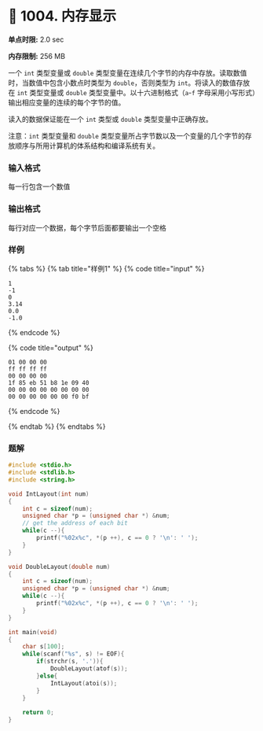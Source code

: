 # 🧡 1004. 内存显示

**单点时限:** 2.0 sec

**内存限制:** 256 MB

一个 `int` 类型变量或 `double` 类型变量在连续几个字节的内存中存放。读取数值时，当数值中包含小数点时类型为 `double`，否则类型为 `int`。将读入的数值存放在 `int` 类型变量或 `double` 类型变量中。以十六进制格式（`a`-`f` 字母采用小写形式）输出相应变量的连续的每个字节的值。

读入的数据保证能在一个 `int` 类型或 `double` 类型变量中正确存放。

注意：`int` 类型变量和 `double` 类型变量所占字节数以及一个变量的几个字节的存放顺序与所用计算机的体系结构和编译系统有关。

### 输入格式

每一行包含一个数值

### 输出格式

每行对应一个数据，每个字节后面都要输出一个空格

### 样例

{% tabs %}
{% tab title="样例1" %}
{% code title="input" %}
```
1
-1
0
3.14
0.0
-1.0
```
{% endcode %}

{% code title="output" %}
```
01 00 00 00
ff ff ff ff
00 00 00 00
1f 85 eb 51 b8 1e 09 40
00 00 00 00 00 00 00 00
00 00 00 00 00 00 f0 bf
```
{% endcode %}


{% endtab %}
{% endtabs %}

### 题解



```c
#include <stdio.h>
#include <stdlib.h>
#include <string.h>

void IntLayout(int num)
{
	int c = sizeof(num);
	unsigned char *p = (unsigned char *) &num;
	// get the address of each bit
	while(c --){
		printf("%02x%c", *(p ++), c == 0 ? '\n': ' ');
	}
}

void DoubleLayout(double num)
{
	int c = sizeof(num);
	unsigned char *p = (unsigned char *) &num;
	while(c --){
		printf("%02x%c", *(p ++), c == 0 ? '\n': ' ');
	}
}

int main(void)
{
	char s[100];
	while(scanf("%s", s) != EOF){
		if(strchr(s, '.')){
			DoubleLayout(atof(s));
		}else{
			IntLayout(atoi(s));
		}
	}
		
	return 0;
} 
```

